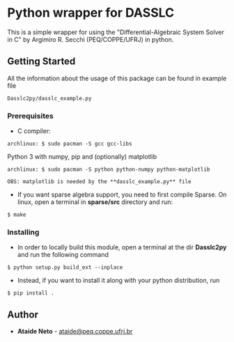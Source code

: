 # Python wrapper for DASSLC

This is a simple wrapper for using the "Differential-Algebraic System Solver in C" by Argimiro R. Secchi (PEQ/COPPE/UFRJ) in python.

## Getting Started

All the information about the usage of this package can be found in example file
```
Dasslc2py/dasslc_example.py
```

### Prerequisites

* C compiler:
```
archlinux: $ sudo pacman -S gcc gcc-libs
```

Python 3 with numpy, pip and (optionally) matplotlib
```
archlinux: $ sudo pacman -S python python-numpy python-matplotlib
```

    OBS: matplotlib is needed by the **dasslc_example.py** file

* If you want sparse algebra support, you need to first compile Sparse. On linux, open a terminal in **sparse/src** directory and run:
```
$ make
```


### Installing

* In order to locally build this module, open a terminal at the dir **Dasslc2py** and run the following command
```
$ python setup.py build_ext --inplace
```

* Instead, if you want to install it along with your python distribution, run
```
$ pip install .
```

## Author

* **Ataíde Neto** - ataide@peq.coppe.ufrj.br

